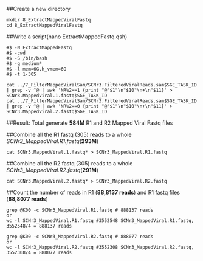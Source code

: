 ##Create a new directory
```
mkdir 8_ExtractMappedViralFastq
cd 8_ExtractMappedViralFastq
```
##Write a script(nano ExtractMappedFastq.qsh)

```
#$ -N ExtractMappedFastq
#$ -cwd
#$ -S /bin/bash
#$ -q medium*
#$ -l mem=6G,h_vmem=6G
#$ -t 1-305

cat ../7_FilterMappedViralSam/SCNr3.FilteredViralReads.sam$SGE_TASK_ID | grep -v ^@ | awk 'NR%2==1 {print "@"$1"\n"$10"\n+\n"$11}' > SCNr3.MappedViral.1.fastq$SGE_TASK_ID
cat ../7_FilterMappedViralSam/SCNr3.FilteredViralReads.sam$SGE_TASK_ID | grep -v ^@ | awk 'NR%2==0 {print "@"$1"\n"$10"\n+\n"$11}' > SCNr3.MappedViral.2.fastq$SGE_TASK_ID
```
##Result: Total generate **584M** R1 and R2 Mapped Viral Fastq files

##Combine all the R1 fastq (305) reads to a whole _SCNr3_MappedViral.R1.fastq_(**293M**)
```
cat SCNr3.MappedViral.1.fastq* > SCNr3_MappedViral.R1.fastq
```

##Combine all the R2 fastq (305) reads to a whole _SCNr3_MappedViral.R2.fastq_(**291M**)
```
cat SCNr3.MappedViral.2.fastq* > SCNr3_MappedViral.R2.fastq
```
##Count the number of reads in R1 (**88,8137 reads**) and R1 fastq files (**88,8077 reads**)
```
grep @K00 -c SCNr3_MappedViral.R1.fastq # 888137 reads
or
wc -l SCNr3_MappedViral.R1.fastq #3552548 SCNr3_MappedViral.R1.fastq, 3552548/4 = 888137 reads 

grep @K00 -c SCNr3_MappedViral.R2.fastq # 888077 reads
or
wc -l SCNr3_MappedViral.R2.fastq #3552308 SCNr3_MappedViral.R2.fastq, 3552308/4 = 888077 reads 
```

